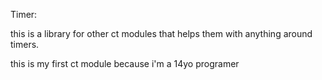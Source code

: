 Timer:

this is a library for other ct modules that helps them with anything around timers.

this is my first ct module because i'm a 14yo programer
